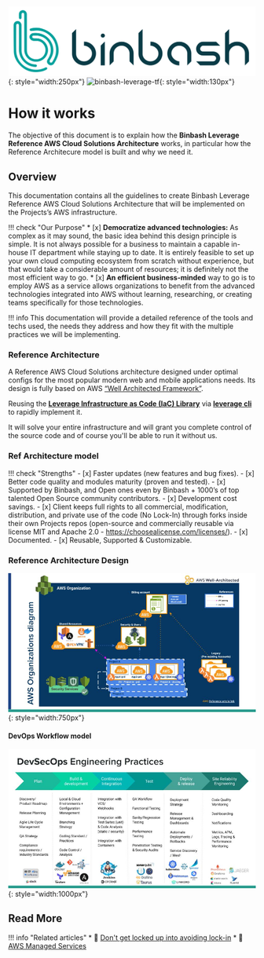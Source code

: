 ![binbash-logo](../assets/images/logos/binbash.png "Binbash"){: style="width:250px"}
![binbash-leverage-tf](../assets/images/logos/binbash-leverage-terraform.png#right "Leverage"){: style="width:130px"}

# How it works

The objective of this document is to explain how the **Binbash Leverage Reference AWS Cloud Solutions Architecture**
works, in particular how the Reference Architecure model is built and why we need it.

## Overview

This documentation contains all the guidelines to create Binbash 
Leverage Reference AWS Cloud Solutions Architecture that will be implemented on the 
Projects’s AWS infrastructure.

!!! check "Our Purpose"
    * [x] **Democratize advanced technologies:** As complex as it may sound, the basic idea behind this design principle is 
    simple. It is not always possible for a business to maintain a capable in-house IT department while staying up to
    date. It is entirely feasible to set up your own cloud computing ecosystem from scratch without experience, but that
    would take a considerable amount of resources; it is definitely not the most efficient way to go. 
    * [x] **An efficient business-minded** way to go is to employ AWS as a service allows organizations to benefit from
    the advanced technologies integrated into AWS without learning, researching, or creating teams specifically for
    those technologies.

!!! info
    This documentation will provide a detailed reference of the tools and techs used, 
    the needs they address and how they fit with the multiple practices we will be implementing.

### Reference Architecture 

A Reference AWS Cloud Solutions architecture designed under optimal configs for the most
popular modern web and mobile applications needs. 
Its design is fully based on AWS [“Well Architected Framework”](../work-with-us/support.md).

Reusing the [**Leverage Infrastructure as Code (IaC) Library**](./code-library/code-library.md) via 
[**leverage cli**](https://github.com/binbashar/leverage) to rapidly implement it. 

It will solve your entire infrastructure and will grant you complete control of the source 
code and of course you'll be able to run it without us. 

### Ref Architecture model
!!! check "Strengths"
    - [x] Faster updates (new features and bug fixes).
    - [x] Better code quality and modules maturity (proven and tested).
    - [x] Supported by Binbash, and Open ones even by Binbash + 1000’s of top talented Open Source community contributors.
    - [x] Development cost savings.
    - [x] Client keeps full rights to all commercial, modification, distribution, and private use of the code (No Lock-In) through forks inside their own Projects repos (open-source and commercially reusable via license MIT and Apache 2.0 - https://choosealicense.com/licenses/).
    - [x] Documented.
    - [x] Reusable, Supported  & Customizable.

### Reference Architecture Design

![leverage-aws-org](../assets/images/diagrams/aws-organizations.png "Leverage"){: style="width:750px"}

#### DevOps Workflow model

![leverage-devops](../assets/images/diagrams/ref-architecture-devops.png "DevOps"){: style="width:1000px"}

## Read More

!!! info "Related articles"
    * :ledger: [Don't get locked up into avoiding lock-in](https://martinfowler.com/articles/oss-lockin.html)
    * :ledger: [AWS Managed Services](https://aws.amazon.com/managed-services/)